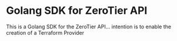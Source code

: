 # Golang SDK for ZeroTier API
This is a Golang SDK for the ZeroTier API... intention is to enable the creation of a Terraform Provider
